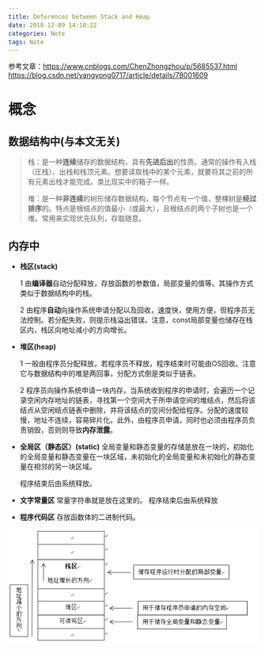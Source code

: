 ```yaml
---
title: Deferences between Stack and Heap
date: 2018-12-09 14:18:22
categories: Note
tags: Note
---
```


参考文章：https://www.cnblogs.com/ChenZhongzhou/p/5685537.html https://blog.csdn.net/yangyong0717/article/details/78001609

<!---more--->

# 概念

## 数据结构中(与本文无关)

> 栈：是一种**连续**储存的数据结构，具有**先进后出**的性质。通常的操作有入栈（圧栈）、出栈和栈顶元素。想要读取栈中的某个元素，就要将其之前的所有元素出栈才能完成。类比现实中的箱子一样。
>
> 堆：是一种**非连续**的树形储存数据结构，每个节点有一个值，整棵树是**经过排序**的。特点是根结点的值最小（或最大），且根结点的两个子树也是一个堆。常用来实现优先队列，存取随意。

## 内存中

- **栈区(stack)**   

  1 由**编译器**自动分配释放，存放函数的参数值，局部变量的值等。其操作方式类似于数据结构中的栈。

  2 由程序**自动**向操作系统申请分配以及回收，速度快，使用方便，但程序员无法控制。若分配失败，则提示栈溢出错误。注意，const局部变量也储存在栈区内，栈区向地址减小的方向增长。

- **堆区(heap)**   

  1 一般由程序员分配释放，若程序员不释放，程序结束时可能由OS回收。注意它与数据结构中的堆是两回事，分配方式倒是类似于链表。  

  2 程序员向操作系统申请一块内存，当系统收到程序的申请时，会遍历一个记录空闲内存地址的链表，寻找第一个空间大于所申请空间的堆结点，然后将该结点从空闲结点链表中删除，并将该结点的空间分配给程序。分配的速度较慢，地址不连续，容易碎片化。此外，由程序员申请，同时也必须由程序员负责销毁，否则则导致**内存泄露**。

- **全局区（静态区）(static)** 全局变量和静态变量的存储是放在一块的，初始化的全局变量和静态变量在一块区域，未初始化的全局变量和未初始化的静态变量在相邻的另一块区域。   

  程序结束后由系统释放。  

- **文字常量区**   常量字符串就是放在这里的。   程序结束后由系统释放  

- **程序代码区**   存放函数体的二进制代码。  

![img](../../images/928019-20160719170222107-1820485296.png)


